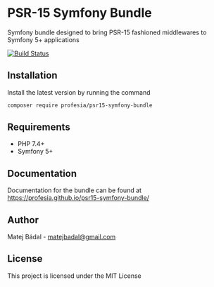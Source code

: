 # PSR-15 Symfony Bundle
Symfony bundle designed to bring PSR-15 fashioned middlewares to Symfony 5+ applications

[![Build Status](https://travis-ci.com/profesia/psr15-symfony-bundle.svg?branch=master)](https://travis-ci.com/profesia/psr15-symfony-bundle)

## Installation
Install the latest version by running the command
```bash
composer require profesia/psr15-symfony-bundle
```
## Requirements
- PHP 7.4+
- Symfony 5+
## Documentation
Documentation for the bundle can be found at https://profesia.github.io/psr15-symfony-bundle/
## Author
Matej Bádal - matejbadal@gmail.com
## License
This project is licensed under the MIT License